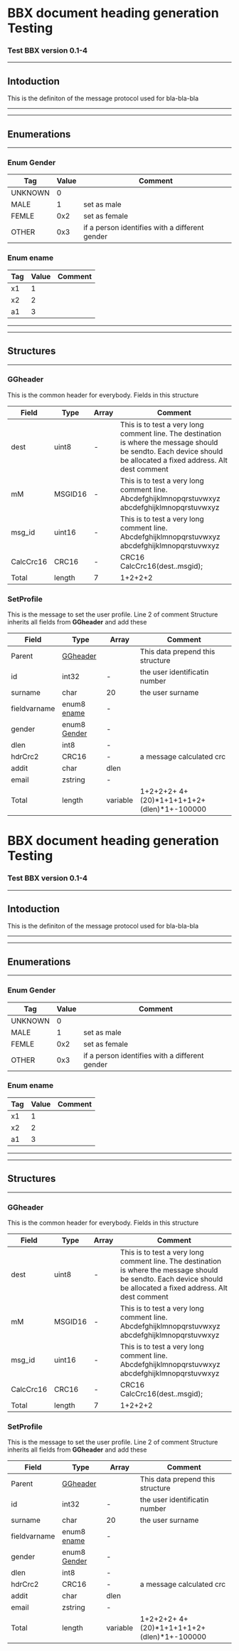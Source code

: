# BBX document heading generation Testing
### Test BBX version 0.1-4
___
## Intoduction
This is the definiton of the message protocol                   used for bla-bla-bla
___
___
## Enumerations
___
### Enum Gender

|Tag|Value|Comment|
|------|-----|------------------------------|
|UNKNOWN|0||
|MALE|1|  set as male|
|FEMLE|0x2|  set as female|
|OTHER|0x3|  if a person identifies with a different gender |
### Enum ename

|Tag|Value|Comment|
|------|-----|------------------------------|
|x1|1||
|x2|2||
|a1|3||
___
___
## Structures
___
### GGheader
   This is the common header for everybody.
Fields in this structure

|Field|Type|Array|Comment|
|------|-----|-----|------------------------------|
|dest|uint8|-| This is to test a very long comment line.         The destination is where the message should be sendto.        Each device should be allocated a fixed address.       Alt dest comment|
|mM|MSGID16|-|  This is to test a very long comment line. Abcdefghijklmnopqrstuvwxyz abcdefghijklmnopqrstuvwxyz|
|msg_id|uint16|-|  This is to test a very long comment line. Abcdefghijklmnopqrstuvwxyz abcdefghijklmnopqrstuvwxyz|
|CalcCrc16|CRC16|-|   CRC16     CalcCrc16(dest..msgid); |
|Total| length|7|1+2+2+2|
### SetProfile
   This is the message to set the user profile.   Line 2 of comment
Structure inherits all fields from **GGheader** and add these

|Field|Type|Array|Comment|
|------|-----|-----|------------------------------|
|Parent|[GGheader](#ggheader)||This data prepend this structure|
|id|int32|-|  the user identificatin number|
|surname|char|20|  the user surname|
|fieldvarname|enum8 [ename](#enum-ename)|-||
|gender|enum8 [Gender](#enum-gender)|-||
|dlen|int8|-||
|hdrCrc2|CRC16|-|  a message calculated crc|
|addit|char|dlen||
|email|zstring|-||
|Total| length|variable|1+2+2+2+ 4+ (20)*1+1+1+1+2+ (dlen)*1+-100000|

# BBX document heading generation Testing
### Test BBX version 0.1-4
___
## Intoduction
This is the definiton of the message protocol                   used for bla-bla-bla
___
___
## Enumerations
___
### Enum Gender

|Tag|Value|Comment|
|------|-----|------------------------------|
|UNKNOWN|0||
|MALE|1|  set as male|
|FEMLE|0x2|  set as female|
|OTHER|0x3|  if a person identifies with a different gender |
### Enum ename

|Tag|Value|Comment|
|------|-----|------------------------------|
|x1|1||
|x2|2||
|a1|3||
___
___
## Structures
___
### GGheader
   This is the common header for everybody.
Fields in this structure

|Field|Type|Array|Comment|
|------|-----|-----|------------------------------|
|dest|uint8|-| This is to test a very long comment line.         The destination is where the message should be sendto.        Each device should be allocated a fixed address.       Alt dest comment|
|mM|MSGID16|-|  This is to test a very long comment line. Abcdefghijklmnopqrstuvwxyz abcdefghijklmnopqrstuvwxyz|
|msg_id|uint16|-|  This is to test a very long comment line. Abcdefghijklmnopqrstuvwxyz abcdefghijklmnopqrstuvwxyz|
|CalcCrc16|CRC16|-|   CRC16     CalcCrc16(dest..msgid); |
|Total| length|7|1+2+2+2|
### SetProfile
   This is the message to set the user profile.   Line 2 of comment
Structure inherits all fields from **GGheader** and add these

|Field|Type|Array|Comment|
|------|-----|-----|------------------------------|
|Parent|[GGheader](#ggheader)||This data prepend this structure|
|id|int32|-|  the user identificatin number|
|surname|char|20|  the user surname|
|fieldvarname|enum8 [ename](#enum-ename)|-||
|gender|enum8 [Gender](#enum-gender)|-||
|dlen|int8|-||
|hdrCrc2|CRC16|-|  a message calculated crc|
|addit|char|dlen||
|email|zstring|-||
|Total| length|variable|1+2+2+2+ 4+ (20)*1+1+1+1+2+ (dlen)*1+-100000|